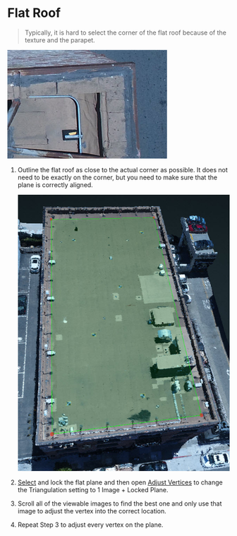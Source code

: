 # Flat Roof

> Typically, it is hard to select the corner of the flat roof because of the texture and the parapet.

![](../.gitbook/assets/flat-roof-corner.jpg)

1. Outline the flat roof as close to the actual corner as possible. It does not need to be exactly on the corner, but you need to make sure that the plane is correctly aligned.

   ![](../.gitbook/assets/flat-roof.jpg)

2. [Select](../basic-function/select.md) and lock the flat plane and then open [Adjust Vertices](../adjust-vertices/) to change the Triangulation setting to 1 Image + Locked Plane.
3. Scroll all of the viewable images to find the best one and only use that image to adjust the vertex into the correct location.
4. Repeat Step 3 to adjust every vertex on the plane.

